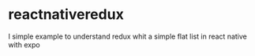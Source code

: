 # reactnativeredux

I simple example to understand redux whit a simple flat list in react native with expo
